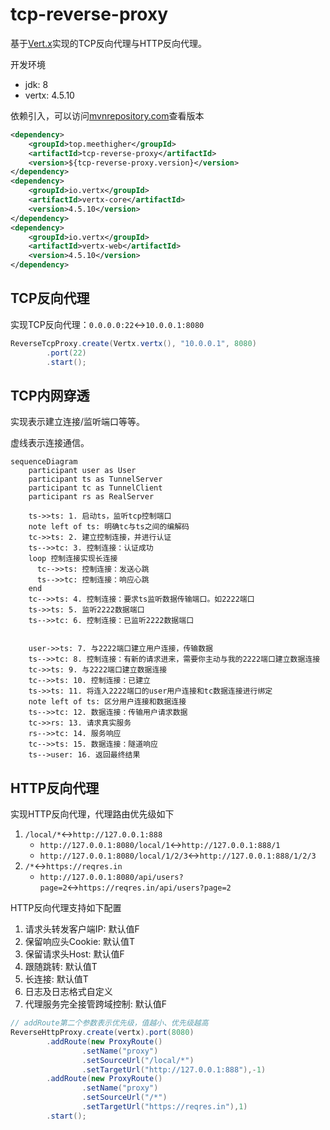 # tcp-reverse-proxy
基于[Vert.x](https://vertx.io/)实现的TCP反向代理与HTTP反向代理。

开发环境

* jdk: 8
* vertx: 4.5.10

依赖引入，可以访问[mvnrepository.com](https://mvnrepository.com/artifact/top.meethigher/tcp-reverse-proxy)查看版本

```xml
<dependency>
    <groupId>top.meethigher</groupId>
    <artifactId>tcp-reverse-proxy</artifactId>
    <version>${tcp-reverse-proxy.version}</version>
</dependency>
<dependency>
    <groupId>io.vertx</groupId>
    <artifactId>vertx-core</artifactId>
    <version>4.5.10</version>
</dependency>
<dependency>
    <groupId>io.vertx</groupId>
    <artifactId>vertx-web</artifactId>
    <version>4.5.10</version>
</dependency>
```

## TCP反向代理

实现TCP反向代理：`0.0.0.0:22`↔️`10.0.0.1:8080`

```java
ReverseTcpProxy.create(Vertx.vertx(), "10.0.0.1", 8080)
        .port(22)
        .start();
```

## TCP内网穿透

实现表示建立连接/监听端口等等。

虚线表示连接通信。

```mermaid
sequenceDiagram
    participant user as User
    participant ts as TunnelServer
    participant tc as TunnelClient
    participant rs as RealServer
    
    ts->>ts: 1. 启动ts，监听tcp控制端口
    note left of ts: 明确tc与ts之间的编解码
    tc->>ts: 2. 建立控制连接，并进行认证
    ts-->>tc: 3. 控制连接：认证成功
    loop 控制连接实现长连接
      tc-->>ts: 控制连接：发送心跳
      ts-->>tc: 控制连接：响应心跳
    end
    tc-->>ts: 4. 控制连接：要求ts监听数据传输端口。如2222端口
    ts->>ts: 5. 监听2222数据端口
    ts-->>tc: 6. 控制连接：已监听2222数据端口

    
    user->>ts: 7. 与2222端口建立用户连接，传输数据
    ts-->>tc: 8. 控制连接：有新的请求进来，需要你主动与我的2222端口建立数据连接
    tc->>ts: 9. 与2222端口建立数据连接
    tc-->>ts: 10. 控制连接：已建立
    ts->>ts: 11. 将连入2222端口的user用户连接和tc数据连接进行绑定
    note left of ts: 区分用户连接和数据连接
    ts-->>tc: 12. 数据连接：传输用户请求数据
    tc->>rs: 13. 请求真实服务
    rs-->>tc: 14. 服务响应
    tc-->>ts: 15. 数据连接：隧道响应
    ts-->user: 16. 返回最终结果
```



## HTTP反向代理

实现HTTP反向代理，代理路由优先级如下

1. `/local/*`↔️`http://127.0.0.1:888`
   * `http://127.0.0.1:8080/local/1`↔️`http://127.0.0.1:888/1`
   * `http://127.0.0.1:8080/local/1/2/3`↔️`http://127.0.0.1:888/1/2/3`
2. `/*`↔️`https://reqres.in`
   * `http://127.0.0.1:8080/api/users?page=2`↔️`https://reqres.in/api/users?page=2`

HTTP反向代理支持如下配置

1. 请求头转发客户端IP: 默认值F
2. 保留响应头Cookie: 默认值T
3. 保留请求头Host: 默认值F
4. 跟随跳转: 默认值T
5. 长连接: 默认值T
6. 日志及日志格式自定义
7. 代理服务完全接管跨域控制: 默认值F

```java
// addRoute第二个参数表示优先级，值越小、优先级越高
ReverseHttpProxy.create(vertx).port(8080)
        .addRoute(new ProxyRoute()
                .setName("proxy")
                .setSourceUrl("/local/*")
                .setTargetUrl("http://127.0.0.1:888"),-1)
        .addRoute(new ProxyRoute()
                .setName("proxy")
                .setSourceUrl("/*")
                .setTargetUrl("https://reqres.in"),1)
        .start();
```

 
